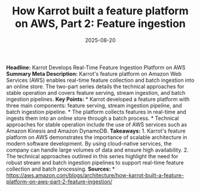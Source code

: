 ﻿---
title: 'How Karrot built a feature platform on AWS, Part 2: Feature ingestion'
date: '2025-08-20'
category: Markets
summary: ''
slug: how karrot built a feature platform on aws part 2 feature in
source_urls:
- https://aws.amazon.com/blogs/architecture/how-karrot-built-a-feature-platform-on-aws-part-2-feature-ingestion/
seo:
  title: 'How Karrot built a feature platform on AWS, Part 2: Feature ingestion |
    Hash n Hedge'
  description: ''
  keywords:
  - news
  - markets
  - brief
---

**Headline:** Karrot Develops Real-Time Feature Ingestion Platform on AWS  **Summary Meta Description:** Karrot's feature platform on Amazon Web Services (AWS) enables real-time feature collection and batch ingestion into an online store. The two-part series details the technical approaches for stable operation and covers feature serving, stream ingestion, and batch ingestion pipelines.  **Key Points:**  * Karrot developed a feature platform with three main components: feature serving, stream ingestion pipeline, and batch ingestion pipeline. * The platform collects features in real-time and ingests them into an online store through a batch process. * Technical approaches for stable operation include the use of AWS services such as Amazon Kinesis and Amazon DynamoDB.  **Takeaways:**  1. Karrot's feature platform on AWS demonstrates the importance of scalable architecture in modern software development. By using cloud-native services, the company can handle large volumes of data and ensure high availability. 2. The technical approaches outlined in this series highlight the need for robust stream and batch ingestion pipelines to support real-time feature collection and batch processing.  **Sources:**  * https://aws.amazon.com/blogs/architecture/how-karrot-built-a-feature-platform-on-aws-part-2-feature-ingestion/ 
